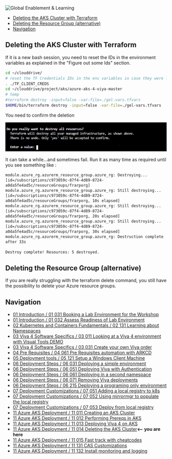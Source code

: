 ![Global Enablement & Learning](https://gelgitlab.race.sas.com/GEL/utilities/writing-content-in-markdown/-/raw/master/img/gel_banner_logo_tech-partners.jpg)

* [Deleting the AKS Cluster with Terraform](#deleting-the-aks-cluster-with-terraform)
* [Deleting the Resource Group (alternative)](#deleting-the-resource-group-alternative)
* [Navigation](#navigation)

## Deleting the AKS Cluster with Terraform

If it is a new bash session, you need to reset the IDs in the environment variables as explained in the "Figure out some Ids" section.

```sh
cd ~/clouddrive/
# reset the TF Credentials IDs in the env variables in case they were lost.
. ./TF_CLIENT_CREDS
cd ~/clouddrive/project/aks/azure-aks-4-viya-master
# temp
#terraform destroy -input=false -var-file=./gel-vars.tfvars
$HOME/bin/terraform destroy -input=false -var-file=./gel-vars.tfvars
```

You need to confirm the deletion

![delete](img/2020-07-22-19-24-11.png)

It can take a while...and sometimes fail.
Run it as many time as required until you see something like :

```log
module.azure_rg.azurerm_resource_group.azure_rg: Destroying... [id=/subscriptions/c973059c-87f4-4d89-8724-a0da5fe4ad5c/resourceGroups/frarporg]
module.azure_rg.azurerm_resource_group.azure_rg: Still destroying... [id=/subscriptions/c973059c-87f4-4d89-8724-a0da5fe4ad5c/resourceGroups/frarporg, 10s elapsed]
module.azure_rg.azurerm_resource_group.azure_rg: Still destroying... [id=/subscriptions/c973059c-87f4-4d89-8724-a0da5fe4ad5c/resourceGroups/frarporg, 20s elapsed]
module.azure_rg.azurerm_resource_group.azure_rg: Still destroying... [id=/subscriptions/c973059c-87f4-4d89-8724-a0da5fe4ad5c/resourceGroups/frarporg, 30s elapsed]
module.azure_rg.azurerm_resource_group.azure_rg: Destruction complete after 33s

Destroy complete! Resources: 5 destroyed.
```

## Deleting the Resource Group (alternative)

If you are really struggling with the terraform delete command, you still have the possibility to delete your Azure resource groups.

## Navigation

<!-- startnav -->
* [01 Introduction / 01 031 Booking a Lab Environment for the Workshop](/01_Introduction/01_031_Booking_a_Lab_Environment_for_the_Workshop.md)
* [01 Introduction / 01 032 Assess Readiness of Lab Environment](/01_Introduction/01_032_Assess_Readiness_of_Lab_Environment.md)
* [02 Kubernetes and Containers Fundamentals / 02 131 Learning about Namespaces](/02_Kubernetes_and_Containers_Fundamentals/02_131_Learning_about_Namespaces.md)
* [03 Viya 4 Software Specifics / 03 011 Looking at a Viya 4 environment with Visual Tools DEMO](/03_Viya_4_Software_Specifics/03_011_Looking_at_a_Viya_4_environment_with_Visual_Tools_DEMO.md)
* [03 Viya 4 Software Specifics / 03 031 Create your own Viya order](/03_Viya_4_Software_Specifics/03_031_Create_your_own_Viya_order.md)
* [04 Pre Requisites / 04 061 Pre Requisites automation with ARKCD](/04_Pre-Requisites/04_061_Pre-Requisites_automation_with_ARKCD.md)
* [05 Deployment tools / 05 121 Setup a Windows Client Machine](/05_Deployment_tools/05_121_Setup_a_Windows_Client_Machine.md)
* [06 Deployment Steps / 06 031 Deploying a simple environment](/06_Deployment_Steps/06_031_Deploying_a_simple_environment.md)
* [06 Deployment Steps / 06 051 Deploying Viya with Authentication](/06_Deployment_Steps/06_051_Deploying_Viya_with_Authentication.md)
* [06 Deployment Steps / 06 061 Deploying in a second namespace](/06_Deployment_Steps/06_061_Deploying_in_a_second_namespace.md)
* [06 Deployment Steps / 06 071 Removing Viya deployments](/06_Deployment_Steps/06_071_Removing_Viya_deployments.md)
* [06 Deployment Steps / 06 215 Deploying a programing only environment](/06_Deployment_Steps/06_215_Deploying_a_programing-only_environment.md)
* [07 Deployment Customizations / 07 051 Adding a local registry to k8s](/07_Deployment_Customizations/07_051_Adding_a_local_registry_to_k8s.md)
* [07 Deployment Customizations / 07 052 Using mirrormgr to populate the local registry](/07_Deployment_Customizations/07_052_Using_mirrormgr_to_populate_the_local_registry.md)
* [07 Deployment Customizations / 07 053 Deploy from local registry](/07_Deployment_Customizations/07_053_Deploy_from_local_registry.md)
* [11 Azure AKS Deployment / 11 011 Creating an AKS Cluster](/11_Azure_AKS_Deployment/11_011_Creating_an_AKS_Cluster.md)
* [11 Azure AKS Deployment / 11 012 Performing Prereqs in AKS](/11_Azure_AKS_Deployment/11_012_Performing_Prereqs_in_AKS.md)
* [11 Azure AKS Deployment / 11 013 Deploying Viya 4 on AKS](/11_Azure_AKS_Deployment/11_013_Deploying_Viya_4_on_AKS.md)
* [11 Azure AKS Deployment / 11 014 Deleting the AKS Cluster](/11_Azure_AKS_Deployment/11_014_Deleting_the_AKS_Cluster.md)**<-- you are here**
* [11 Azure AKS Deployment / 11 015 Fast track with cheatcodes](/11_Azure_AKS_Deployment/11_015_Fast_track_with_cheatcodes.md)
* [11 Azure AKS Deployment / 11 131 CAS Customizations](/11_Azure_AKS_Deployment/11_131_CAS_Customizations.md)
* [11 Azure AKS Deployment / 11 132 Install monitoring and logging](/11_Azure_AKS_Deployment/11_132_Install_monitoring_and_logging.md)
<!-- endnav -->
